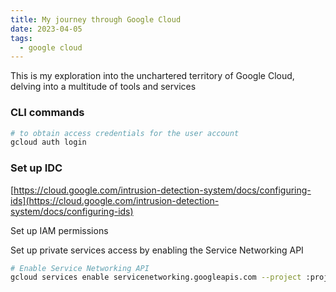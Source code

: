 ```yaml
---
title: My journey through Google Cloud
date: 2023-04-05
tags:
  - google cloud
---
```


This is my exploration into the unchartered territory of Google Cloud, delving into a multitude of tools and services

### CLI commands

```bash
# to obtain access credentials for the user account
gcloud auth login
```

### Set up IDC

[https://cloud.google.com/intrusion-detection-system/docs/configuring-ids](https://cloud.google.com/intrusion-detection-system/docs/configuring-ids)

Set up IAM permissions

Set up private services access by enabling the Service Networking API

```bash
# Enable Service Networking API
gcloud services enable servicenetworking.googleapis.com --project :project-name
```

